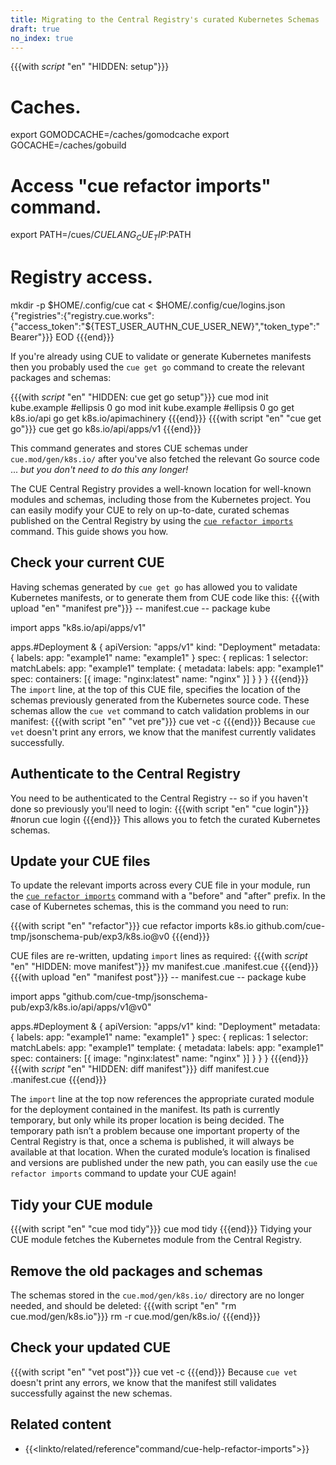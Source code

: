 ```yaml
---
title: Migrating to the Central Registry's curated Kubernetes Schemas
draft: true
no_index: true
---
```


{{{with _script_ "en" "HIDDEN: setup"}}}
# Caches.
export GOMODCACHE=/caches/gomodcache
export GOCACHE=/caches/gobuild
# Access "cue refactor imports" command.
export PATH=/cues/$CUELANG_CUE_TIP:$PATH
# Registry access.
mkdir -p $HOME/.config/cue
cat <<EOD > $HOME/.config/cue/logins.json
{"registries":{"registry.cue.works":{"access_token":"${TEST_USER_AUTHN_CUE_USER_NEW}","token_type":"Bearer"}}}
EOD
{{{end}}}

If you're already using CUE to validate or generate Kubernetes manifests then
you probably used the `cue get go` command to create the relevant packages and
schemas:

{{{with _script_ "en" "HIDDEN: cue get go setup"}}}
cue mod init kube.example
#ellipsis 0
go mod init kube.example
#ellipsis 0
go get k8s.io/api
go get k8s.io/apimachinery
{{{end}}}
{{{with script "en" "cue get go"}}}
cue get go k8s.io/api/apps/v1
{{{end}}}

This command generates and stores CUE schemas under `cue.mod/gen/k8s.io/` after
you've also fetched the relevant Go source code ... *but you don't need to do
this any longer!*

The CUE Central Registry provides a well-known location for well-known modules
and schemas, including those from the Kubernetes project.
You can easily modify your CUE to rely on up-to-date, curated schemas published
on the Central Registry by using the
[`cue refactor imports`]({{<relref"docs/reference/command/cue-help-refactor-imports">}})
command. This guide shows you how.

## Check your current CUE
Having schemas generated by `cue get go` has allowed you to validate Kubernetes
manifests, or to generate them from CUE code like this:
{{{with upload "en" "manifest pre"}}}
-- manifest.cue --
package kube

import apps "k8s.io/api/apps/v1"

apps.#Deployment & {
	apiVersion: "apps/v1"
	kind:       "Deployment"
	metadata: {
		labels: app: "example1"
		name: "example1"
	}
	spec: {
		replicas: 1
		selector: matchLabels: app: "example1"
		template: {
			metadata: labels: app: "example1"
			spec: containers: [{
				image: "nginx:latest"
				name:  "nginx"
			}]
		}
	}
}
{{{end}}}
The `import` line, at the top of this CUE file, specifies the location of the
schemas previously generated from the Kubernetes source code.
These schemas allow the `cue vet` command to catch validation problems in our
manifest:
{{{with script "en" "vet pre"}}}
cue vet -c
{{{end}}}
Because `cue vet` doesn't print any errors, we know that the manifest currently
validates successfully.

## Authenticate to the Central Registry
You need to be authenticated to the Central Registry -- so if you haven't
done so previously you'll need to login:
{{{with script "en" "cue login"}}}
#norun
cue login
{{{end}}}
This allows you to fetch the curated Kubernetes schemas.

## Update your CUE files
To update the relevant imports across every CUE file in your module, run the
[`cue refactor imports`]({{<relref"docs/reference/command/cue-help-refactor-imports">}})
command with a "before" and "after" prefix.
In the case of Kubernetes schemas, this is the command you need to run:

{{{with script "en" "refactor"}}}
cue refactor imports k8s.io github.com/cue-tmp/jsonschema-pub/exp3/k8s.io@v0
{{{end}}}

CUE files are re-written, updating `import` lines as required:
{{{with _script_ "en" "HIDDEN: move manifest"}}}
mv manifest.cue .manifest.cue
{{{end}}}
{{{with upload "en" "manifest post"}}}
-- manifest.cue --
package kube

import apps "github.com/cue-tmp/jsonschema-pub/exp3/k8s.io/api/apps/v1@v0"

apps.#Deployment & {
	apiVersion: "apps/v1"
	kind:       "Deployment"
	metadata: {
		labels: app: "example1"
		name: "example1"
	}
	spec: {
		replicas: 1
		selector: matchLabels: app: "example1"
		template: {
			metadata: labels: app: "example1"
			spec: containers: [{
				image: "nginx:latest"
				name:  "nginx"
			}]
		}
	}
}
{{{end}}}
{{{with _script_ "en" "HIDDEN: diff manifest"}}}
diff manifest.cue .manifest.cue
{{{end}}}

The `import` line at the top now references the appropriate curated module for
the deployment contained in the manifest. Its path is currently temporary, but
only while its proper location is being decided. The temporary path isn’t a
problem because one important property of the Central Registry is that, once a
schema is published, it will always be available at that location. When the
curated module’s location is finalised and versions are published under the new
path, you can easily use the `cue refactor imports` command to update your CUE
again!

## Tidy your CUE module
{{{with script "en" "cue mod tidy"}}}
cue mod tidy
{{{end}}}
Tidying your CUE module fetches the Kubernetes module from the Central Registry.

## Remove the old packages and schemas
The schemas stored in the `cue.mod/gen/k8s.io/` directory are no longer needed,
and should be deleted:
{{{with script "en" "rm cue.mod/gen/k8s.io"}}}
rm -r cue.mod/gen/k8s.io/
{{{end}}}

## Check your updated CUE
{{{with script "en" "vet post"}}}
cue vet -c
{{{end}}}
Because `cue vet` doesn't print any errors, we know that the manifest still
validates successfully against the new schemas.

## Related content

- {{<linkto/related/reference"command/cue-help-refactor-imports">}}
